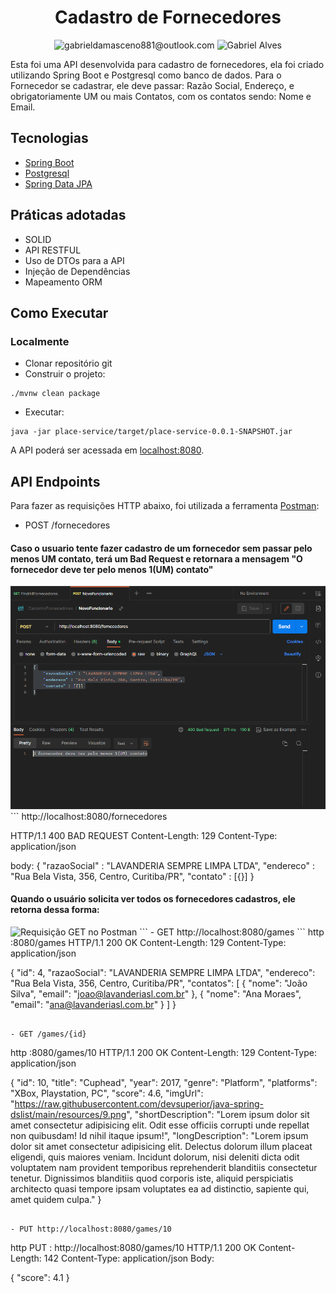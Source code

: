 <h1 align="center">
  Cadastro de Fornecedores
</h1>

<p align="center">
 <img src="https://img.shields.io/static/v1?label=Email&message=gabrieldamasceno881@outlook.com&color=8257E5&labelColor=000000" alt="gabrieldamasceno881@outlook.com" />
 <img src="https://img.shields.io/static/v1?label=Linkedin&message=Gabriel Alves&color=8257E5&labelColor=000000" alt="Gabriel Alves" />
</p>

Esta foi uma API desenvolvida para cadastro de fornecedores, ela foi criado utilizando Spring Boot e Postgresql como banco de dados. 
Para o Fornecedor se cadastrar, ele deve passar: Razão Social, Endereço, e obrigatoriamente UM ou mais Contatos, com os contatos sendo: Nome e Email.


## Tecnologias
 
- [Spring Boot](https://spring.io/projects/spring-boot)
- [Postgresql](https://www.postgresql.org/docs/)
- [Spring Data JPA](https://docs.spring.io/spring-data/jpa/docs/current/reference/html/)

## Práticas adotadas

- SOLID
- API RESTFUL
- Uso de DTOs para a API
- Injeção de Dependências
- Mapeamento ORM

## Como Executar

### Localmente
- Clonar repositório git
- Construir o projeto:
```
./mvnw clean package
```
- Executar:
```
java -jar place-service/target/place-service-0.0.1-SNAPSHOT.jar
```

A API poderá ser acessada em [localhost:8080](http://localhost:8080).

## API Endpoints

Para fazer as requisições HTTP abaixo, foi utilizada a ferramenta [Postman](https://www.postman.com/api-documentation-tool/):



- POST /fornecedores
<h4>Caso o usuario tente fazer cadastro de um fornecedor sem passar pelo menos UM contato, terá um Bad Request e retornara a mensagem "O fornecedor deve ter pelo menos 1(UM) contato"</h4>
<img src="./assets/Post com erro POSTMAN.png" alt="Erro na requisição no Postman" />
```
http://localhost:8080/fornecedores

HTTP/1.1 400 BAD REQUEST
Content-Length: 129
Content-Type: application/json

body: 
  {
    "razaoSocial" : "LAVANDERIA SEMPRE LIMPA LTDA",
    "endereco" : "Rua Bela Vista, 356, Centro, Curitiba/PR",
    "contato" : [{}]
}

<h4>Quando o usuário solicita ver todos os fornecedores cadastros, ele retorna dessa forma:</h4>
<img src="./assets/Screenshot_5.png" alt="Requisição GET no Postman" />
```
- GET http://localhost:8080/games
```
http :8080/games
HTTP/1.1 200 OK
Content-Length: 129
Content-Type: application/json

 {
        "id": 4,
        "razaoSocial": "LAVANDERIA SEMPRE LIMPA LTDA",
        "endereco": "Rua Bela Vista, 356, Centro, Curitiba/PR",
        "contatos": [
            {
                "nome": "João Silva",
                "email": "joao@lavanderiasl.com.br"
            },
            {
                "nome": "Ana Moraes",
                "email": "ana@lavanderiasl.com.br"
            }
        ]
    }
```

- GET /games/{id}
```
http :8080/games/10
HTTP/1.1 200 OK
Content-Length: 129
Content-Type: application/json

{
    "id": 10,
    "title": "Cuphead",
    "year": 2017,
    "genre": "Platform",
    "platforms": "XBox, Playstation, PC",
    "score": 4.6,
    "imgUrl": "https://raw.githubusercontent.com/devsuperior/java-spring-dslist/main/resources/9.png",
    "shortDescription": "Lorem ipsum dolor sit amet consectetur adipisicing elit. Odit esse officiis corrupti unde repellat non quibusdam! Id nihil itaque ipsum!",
    "longDescription": "Lorem ipsum dolor sit amet consectetur adipisicing elit. Delectus dolorum illum placeat eligendi, quis maiores veniam. Incidunt dolorum, nisi deleniti dicta odit voluptatem nam provident temporibus reprehenderit blanditiis consectetur tenetur. Dignissimos blanditiis quod corporis iste, aliquid perspiciatis architecto quasi tempore ipsam voluptates ea ad distinctio, sapiente qui, amet quidem culpa."
}

```

- PUT http://localhost:8080/games/10
```
http PUT : http://localhost:8080/games/10
HTTP/1.1 200 OK
Content-Length: 142
Content-Type: application/json
Body: 

{
    "score": 4.1
}

```